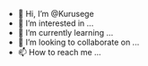 - 👋 Hi, I’m @Kurusege
- 👀 I’m interested in ...
- 🌱 I’m currently learning ...
- 💞️ I’m looking to collaborate on ...
- 📫 How to reach me ...

<!---
Kurusege/Kurusege is a ✨ special ✨ repository because its `README.md` (this file) appears on your GitHub profile.
You can click the Preview link to take a look at your changes.
--->
